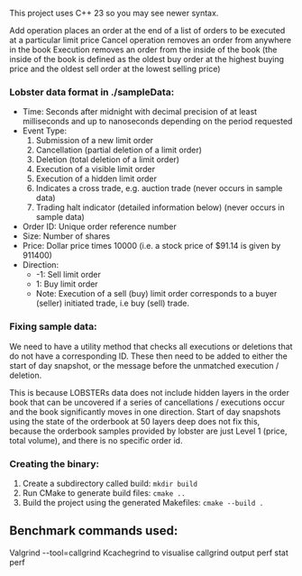 This project uses C++ 23 so you may see newer syntax.

Add operation places an order at the end of a list of orders to be executed at a particular limit price
Cancel operation removes an order from anywhere in the book
Execution removes an order from the inside of the book (the inside of the book is defined as the oldest buy order at the highest buying price and the oldest sell order at the lowest selling price)

### Lobster data format in ./sampleData:

- Time: Seconds after midnight with decimal precision of at least milliseconds and up to nanoseconds depending on the period requested
- Event Type:
  1. Submission of a new limit order
  2. Cancellation (partial deletion of a limit order)
  3. Deletion (total deletion of a limit order)
  4. Execution of a visible limit order
  5. Execution of a hidden limit order
  6. Indicates a cross trade, e.g. auction trade (never occurs in sample data)
  7. Trading halt indicator (detailed information below) (never occurs in sample data)
- Order ID: Unique order reference number
- Size: Number of shares
- Price: Dollar price times 10000 (i.e. a stock price of $91.14 is given by 911400)
- Direction:
  - -1: Sell limit order
  - 1: Buy limit order
  - Note: Execution of a sell (buy) limit order corresponds to a buyer (seller) initiated trade, i.e buy (sell) trade.

### Fixing sample data:

We need to have a utility method that checks all executions or deletions that do not have a corresponding ID. These then need to be added to either the start of day snapshot, or the message before the unmatched execution / deletion.

This is because LOBSTERs data does not include hidden layers in the order book that can be uncovered if a series of cancellations / executions occur and the book significantly moves in one direction. Start of day snapshots using the state of the orderbook at 50 layers deep does not fix this, because the orderbook samples provided by lobster are just Level 1 (price, total volume), and there is no specific order id.

### Creating the binary:

1. Create a subdirectory called build: `mkdir build`
2. Run CMake to generate build files: `cmake ..`
3. Build the project using the generated Makefiles: `cmake --build .`

## Benchmark commands used:

Valgrind --tool=callgrind
Kcachegrind to visualise callgrind output
perf stat
perf